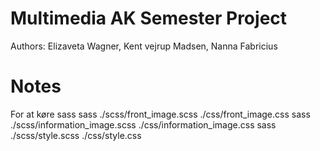 # Multimedia AK Semester Project
Authors: Elizaveta Wagner,
         Kent vejrup Madsen,
         Nanna Fabricius

# Notes
For at køre sass
    sass ./scss/front_image.scss ./css/front_image.css
    sass ./scss/information_image.scss ./css/information_image.css
    sass ./scss/style.scss ./css/style.css